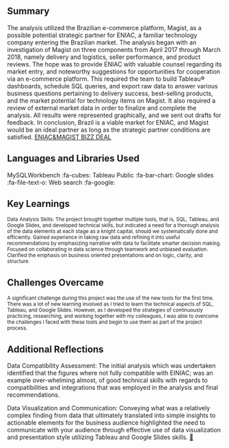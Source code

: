 ## Summary
The analysis utilized the Brazilian e-commerce platform, Magist, as a possible potential strategic partner for ENIAC, a familiar technology company entering the Brazilian market. The analysis began with an investigation of Magist on three components from April 2017 through March 2018, namely delivery and logistics, seller performance, and product reviews. The hope was to provide ENIAC with valuable counsel regarding its market entry, and noteworthy suggestions for opportunities for cooperation via an e-commerce platform. This required the team to build Tableau® dashboards, schedule SQL queries, and export raw data to answer various business questions pertaining to delivery success, best-selling products, and the market potential for technology items on Magist. It also required a review of external market data in order to finalize and complete the analysis. All results were represented graphically, and we sent out drafts for feedback. In conclusion, Brazil is a viable market for ENIAC, and Magist would be an ideal partner as long as the strategic partner conditions are satisfied. [ ENIAC&MAGIST BIZZ DEAL](https://docs.google.com/presentation/d/1mLbbSWgU-m7-Z849sk2N2gJb7YYEpeKxf3q3mvHLXAs/edit?slide=id.p#slide=id.p " ENIAC&MAGIST BIZZ DEAL")
## Languages and Libraries Used
MySQLWorkbench :fa-cubes:
Tableau Public :fa-bar-chart:
Google slides :fa-file-text-o:
Web search :fa-google:
## Key Learnings
<sub> Data Analysis Skills: The project brought together multiple tools, that is, SQL, Tableau, and Google Slides, and developed technical skills, but indicated a need for a thorough analysis of the data elements at each stage as a knight capital, should we systematically done and efficiently.
Gained experience in taking raw data and refining it into useful recommendations by emphasizing narrative with data to facilitate smarter decision making. Focused on collaborating in data science through teamwork and unbiased evaluation. Clarified the emphasis on business oriented presentations and on logic, clarity, and structure.</sub>
## Challenges Overcame
<sup>A significant challenge during this project was the use of the new tools for the first time. There was a lot of new learning involved as I tried to learn the technical aspects of SQL, Tableau, and Google Slides. However, as I developed the strategies of continuously practicing, researching, and working together with my colleagues, I was able to overcome the challenges I faced with these tools and begin to use them as part of the project process. </sup>
## Additional Reflections
Data Compatibility Assessment: The initial analysis which was undertaken identified that the figures where not fully compatible with EINIAC; was an example over-whelming almost, of good technical skills with regards to compatibilities and integrations that was employed in the analysis and final recommendations.

Data Visualization and Communication: Conveying what was a relatively complex finding from data that ultimately translated into simple insights to actionable elements for the business audience highlighted the need to communicate with your audience through effective use of data visualization and presentation style utilizing Tableau and Google Slides skills.
[🧳](https://iseniorman.github.io/ "My 🧳")
